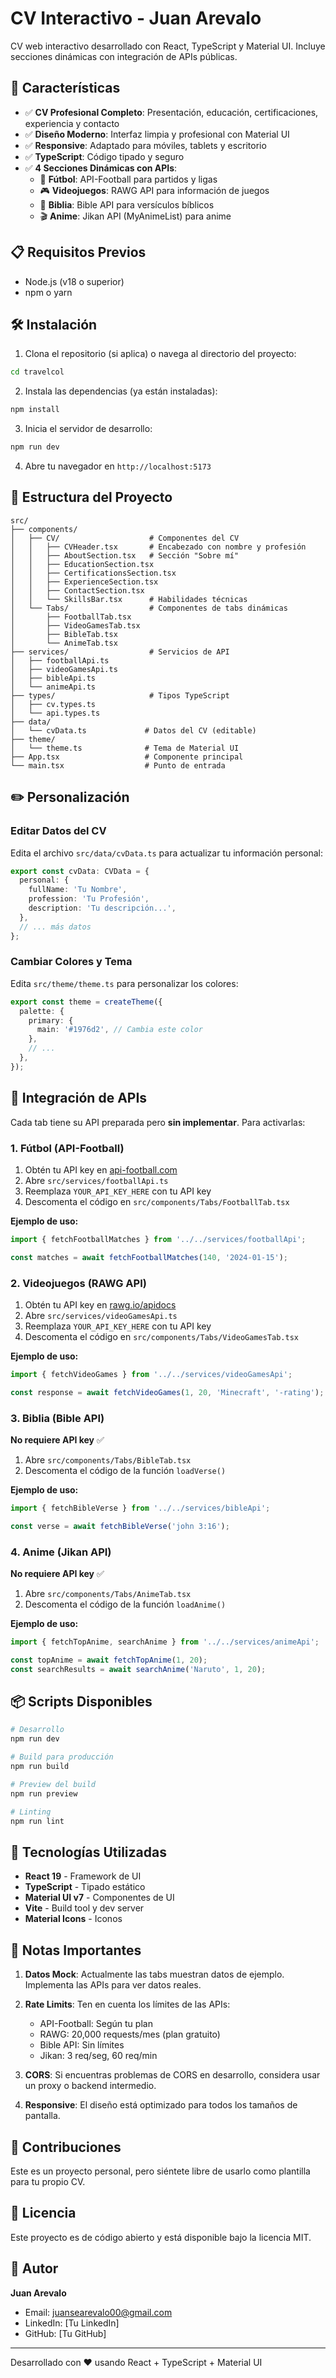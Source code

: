 # CV Interactivo - Juan Arevalo

CV web interactivo desarrollado con React, TypeScript y Material UI. Incluye secciones dinámicas con integración de APIs públicas.

## 🚀 Características

- ✅ **CV Profesional Completo**: Presentación, educación, certificaciones, experiencia y contacto
- ✅ **Diseño Moderno**: Interfaz limpia y profesional con Material UI
- ✅ **Responsive**: Adaptado para móviles, tablets y escritorio
- ✅ **TypeScript**: Código tipado y seguro
- ✅ **4 Secciones Dinámicas con APIs**:
  - 🏈 **Fútbol**: API-Football para partidos y ligas
  - 🎮 **Videojuegos**: RAWG API para información de juegos
  - 📖 **Biblia**: Bible API para versículos bíblicos
  - 🎬 **Anime**: Jikan API (MyAnimeList) para anime

## 📋 Requisitos Previos

- Node.js (v18 o superior)
- npm o yarn

## 🛠️ Instalación

1. Clona el repositorio (si aplica) o navega al directorio del proyecto:
```bash
cd travelcol
```

2. Instala las dependencias (ya están instaladas):
```bash
npm install
```

3. Inicia el servidor de desarrollo:
```bash
npm run dev
```

4. Abre tu navegador en `http://localhost:5173`

## 📁 Estructura del Proyecto

```
src/
├── components/
│   ├── CV/                    # Componentes del CV
│   │   ├── CVHeader.tsx       # Encabezado con nombre y profesión
│   │   ├── AboutSection.tsx   # Sección "Sobre mí"
│   │   ├── EducationSection.tsx
│   │   ├── CertificationsSection.tsx
│   │   ├── ExperienceSection.tsx
│   │   ├── ContactSection.tsx
│   │   └── SkillsBar.tsx      # Habilidades técnicas
│   └── Tabs/                  # Componentes de tabs dinámicas
│       ├── FootballTab.tsx
│       ├── VideoGamesTab.tsx
│       ├── BibleTab.tsx
│       └── AnimeTab.tsx
├── services/                  # Servicios de API
│   ├── footballApi.ts
│   ├── videoGamesApi.ts
│   ├── bibleApi.ts
│   └── animeApi.ts
├── types/                     # Tipos TypeScript
│   ├── cv.types.ts
│   └── api.types.ts
├── data/
│   └── cvData.ts             # Datos del CV (editable)
├── theme/
│   └── theme.ts              # Tema de Material UI
├── App.tsx                   # Componente principal
└── main.tsx                  # Punto de entrada

```

## ✏️ Personalización

### Editar Datos del CV

Edita el archivo `src/data/cvData.ts` para actualizar tu información personal:

```typescript
export const cvData: CVData = {
  personal: {
    fullName: 'Tu Nombre',
    profession: 'Tu Profesión',
    description: 'Tu descripción...',
  },
  // ... más datos
};
```

### Cambiar Colores y Tema

Edita `src/theme/theme.ts` para personalizar los colores:

```typescript
export const theme = createTheme({
  palette: {
    primary: {
      main: '#1976d2', // Cambia este color
    },
    // ...
  },
});
```

## 🔌 Integración de APIs

Cada tab tiene su API preparada pero **sin implementar**. Para activarlas:

### 1. Fútbol (API-Football)

1. Obtén tu API key en [api-football.com](https://www.api-football.com/)
2. Abre `src/services/footballApi.ts`
3. Reemplaza `YOUR_API_KEY_HERE` con tu API key
4. Descomenta el código en `src/components/Tabs/FootballTab.tsx`

**Ejemplo de uso:**
```typescript
import { fetchFootballMatches } from '../../services/footballApi';

const matches = await fetchFootballMatches(140, '2024-01-15');
```

### 2. Videojuegos (RAWG API)

1. Obtén tu API key en [rawg.io/apidocs](https://rawg.io/apidocs)
2. Abre `src/services/videoGamesApi.ts`
3. Reemplaza `YOUR_API_KEY_HERE` con tu API key
4. Descomenta el código en `src/components/Tabs/VideoGamesTab.tsx`

**Ejemplo de uso:**
```typescript
import { fetchVideoGames } from '../../services/videoGamesApi';

const response = await fetchVideoGames(1, 20, 'Minecraft', '-rating');
```

### 3. Biblia (Bible API)

**No requiere API key** ✅

1. Abre `src/components/Tabs/BibleTab.tsx`
2. Descomenta el código de la función `loadVerse()`

**Ejemplo de uso:**
```typescript
import { fetchBibleVerse } from '../../services/bibleApi';

const verse = await fetchBibleVerse('john 3:16');
```

### 4. Anime (Jikan API)

**No requiere API key** ✅

1. Abre `src/components/Tabs/AnimeTab.tsx`
2. Descomenta el código de la función `loadAnime()`

**Ejemplo de uso:**
```typescript
import { fetchTopAnime, searchAnime } from '../../services/animeApi';

const topAnime = await fetchTopAnime(1, 20);
const searchResults = await searchAnime('Naruto', 1, 20);
```

## 📦 Scripts Disponibles

```bash
# Desarrollo
npm run dev

# Build para producción
npm run build

# Preview del build
npm run preview

# Linting
npm run lint
```

## 🎨 Tecnologías Utilizadas

- **React 19** - Framework de UI
- **TypeScript** - Tipado estático
- **Material UI v7** - Componentes de UI
- **Vite** - Build tool y dev server
- **Material Icons** - Iconos

## 📝 Notas Importantes

1. **Datos Mock**: Actualmente las tabs muestran datos de ejemplo. Implementa las APIs para ver datos reales.

2. **Rate Limits**: Ten en cuenta los límites de las APIs:
   - API-Football: Según tu plan
   - RAWG: 20,000 requests/mes (plan gratuito)
   - Bible API: Sin límites
   - Jikan: 3 req/seg, 60 req/min

3. **CORS**: Si encuentras problemas de CORS en desarrollo, considera usar un proxy o backend intermedio.

4. **Responsive**: El diseño está optimizado para todos los tamaños de pantalla.

## 🤝 Contribuciones

Este es un proyecto personal, pero siéntete libre de usarlo como plantilla para tu propio CV.

## 📄 Licencia

Este proyecto es de código abierto y está disponible bajo la licencia MIT.

## 👤 Autor

**Juan Arevalo**
- Email: juansearevalo00@gmail.com
- LinkedIn: [Tu LinkedIn]
- GitHub: [Tu GitHub]

---

Desarrollado con ❤️ usando React + TypeScript + Material UI
